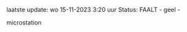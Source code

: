 laatste update: 
wo 15-11-2023  3:20   uur 
Status: FAALT - geel - 
<div class="service Y">microstation</div>